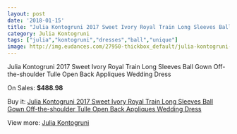 ```yaml
---
layout: post
date: '2018-01-15'
title: "Julia Kontogruni 2017 Sweet Ivory Royal Train Long Sleeves Ball Gown Off-the-shoulder Tulle Open Back Appliques Wedding Dress"
category: Julia Kontogruni
tags: ["julia","kontogruni","dresses","ball","unique"]
image: http://img.eudances.com/27950-thickbox_default/julia-kontogruni-2017-sweet-ivory-royal-train-long-sleeves-ball-gown-off-the-shoulder-tulle-open-back-appliques-wedding-dress.jpg
---
```

Julia Kontogruni 2017 Sweet Ivory Royal Train Long Sleeves Ball Gown Off-the-shoulder Tulle Open Back Appliques Wedding Dress

On Sales: **$488.98**
<a href="https://www.eudances.com/en/julia-kontogruni/9248-julia-kontogruni-2017-sweet-ivory-royal-train-long-sleeves-ball-gown-off-the-shoulder-tulle-open-back-appliques-wedding-dress.html"><amp-img layout="responsive" width="600" height="600" src="//img.eudances.com/27950-thickbox_default/julia-kontogruni-2017-sweet-ivory-royal-train-long-sleeves-ball-gown-off-the-shoulder-tulle-open-back-appliques-wedding-dress.jpg" alt="Julia Kontogruni 2017 Sweet Ivory Royal Train Long Sleeves Ball Gown Off-the-shoulder Tulle Open Back Appliques Wedding Dress 0" /></a>
<a href="https://www.eudances.com/en/julia-kontogruni/9248-julia-kontogruni-2017-sweet-ivory-royal-train-long-sleeves-ball-gown-off-the-shoulder-tulle-open-back-appliques-wedding-dress.html"><amp-img layout="responsive" width="600" height="600" src="//img.eudances.com/27954-thickbox_default/julia-kontogruni-2017-sweet-ivory-royal-train-long-sleeves-ball-gown-off-the-shoulder-tulle-open-back-appliques-wedding-dress.jpg" alt="Julia Kontogruni 2017 Sweet Ivory Royal Train Long Sleeves Ball Gown Off-the-shoulder Tulle Open Back Appliques Wedding Dress 1" /></a>
<a href="https://www.eudances.com/en/julia-kontogruni/9248-julia-kontogruni-2017-sweet-ivory-royal-train-long-sleeves-ball-gown-off-the-shoulder-tulle-open-back-appliques-wedding-dress.html"><amp-img layout="responsive" width="600" height="600" src="//img.eudances.com/27953-thickbox_default/julia-kontogruni-2017-sweet-ivory-royal-train-long-sleeves-ball-gown-off-the-shoulder-tulle-open-back-appliques-wedding-dress.jpg" alt="Julia Kontogruni 2017 Sweet Ivory Royal Train Long Sleeves Ball Gown Off-the-shoulder Tulle Open Back Appliques Wedding Dress 2" /></a>
<a href="https://www.eudances.com/en/julia-kontogruni/9248-julia-kontogruni-2017-sweet-ivory-royal-train-long-sleeves-ball-gown-off-the-shoulder-tulle-open-back-appliques-wedding-dress.html"><amp-img layout="responsive" width="600" height="600" src="//img.eudances.com/27952-thickbox_default/julia-kontogruni-2017-sweet-ivory-royal-train-long-sleeves-ball-gown-off-the-shoulder-tulle-open-back-appliques-wedding-dress.jpg" alt="Julia Kontogruni 2017 Sweet Ivory Royal Train Long Sleeves Ball Gown Off-the-shoulder Tulle Open Back Appliques Wedding Dress 3" /></a>
<a href="https://www.eudances.com/en/julia-kontogruni/9248-julia-kontogruni-2017-sweet-ivory-royal-train-long-sleeves-ball-gown-off-the-shoulder-tulle-open-back-appliques-wedding-dress.html"><amp-img layout="responsive" width="600" height="600" src="//img.eudances.com/27951-thickbox_default/julia-kontogruni-2017-sweet-ivory-royal-train-long-sleeves-ball-gown-off-the-shoulder-tulle-open-back-appliques-wedding-dress.jpg" alt="Julia Kontogruni 2017 Sweet Ivory Royal Train Long Sleeves Ball Gown Off-the-shoulder Tulle Open Back Appliques Wedding Dress 4" /></a>

Buy it: [Julia Kontogruni 2017 Sweet Ivory Royal Train Long Sleeves Ball Gown Off-the-shoulder Tulle Open Back Appliques Wedding Dress](https://www.eudances.com/en/julia-kontogruni/9248-julia-kontogruni-2017-sweet-ivory-royal-train-long-sleeves-ball-gown-off-the-shoulder-tulle-open-back-appliques-wedding-dress.html "Julia Kontogruni 2017 Sweet Ivory Royal Train Long Sleeves Ball Gown Off-the-shoulder Tulle Open Back Appliques Wedding Dress")

View more: [Julia Kontogruni](https://www.eudances.com/en/130-julia-kontogruni "Julia Kontogruni")
